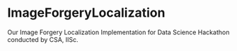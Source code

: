 # ImageForgeryLocalization
Our Image Forgery Localization Implementation for Data Science Hackathon conducted by CSA, IISc.
